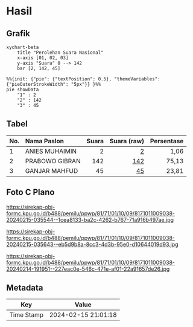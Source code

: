 # Hasil

## Grafik

```mermaid
xychart-beta
    title "Perolehan Suara Nasional"
    x-axis [01, 02, 03]
    y-axis "Suara" 0 --> 142
    bar [2, 142, 45]
```

```mermaid
%%{init: {"pie": {"textPosition": 0.5}, "themeVariables": {"pieOuterStrokeWidth": "5px"}} }%%
pie showData
    "1" : 2
    "2" : 142
    "3" : 45
```

## Tabel

| No. | Nama Paslon    | Suara | Suara (raw) | Persentase |
|:--- |:-------------- | -----:| -----------:| ----------:|
| 1   | ANIES MUHAIMIN | 2     | [2][p-1]    | 1,06       |
| 2   | PRABOWO GIBRAN | 142   | [142][p-2]  | 75,13      |
| 3   | GANJAR MAHFUD  | 45    | [45][p-3]   | 23,81      |


[p-1]: https://github.com/gigit-pemilu/pemilu-2024/blob/main/pilpres/hitung-suara/sub/81-maluku/sub/71-kota-ambon/sub/01-nusaniwe/sub/1009-kudamati/sub/038-tps/sub/paslon-1.txt
[p-2]: https://github.com/gigit-pemilu/pemilu-2024/blob/main/pilpres/hitung-suara/sub/81-maluku/sub/71-kota-ambon/sub/01-nusaniwe/sub/1009-kudamati/sub/038-tps/sub/paslon-2.txt
[p-3]: https://github.com/gigit-pemilu/pemilu-2024/blob/main/pilpres/hitung-suara/sub/81-maluku/sub/71-kota-ambon/sub/01-nusaniwe/sub/1009-kudamati/sub/038-tps/sub/paslon-3.txt

## Foto C Plano

https://sirekap-obj-formc.kpu.go.id/b488/pemilu/ppwp/81/71/01/10/09/8171011009038-20240215-035544--1cea8133-ba2c-4262-b767-71a916b497ae.jpg

https://sirekap-obj-formc.kpu.go.id/b488/pemilu/ppwp/81/71/01/10/09/8171011009038-20240215-035643--eb5d9b8a-8cc3-4d3b-95e0-d10644019d93.jpg

https://sirekap-obj-formc.kpu.go.id/b488/pemilu/ppwp/81/71/01/10/09/8171011009038-20240214-191951--227eac0e-546c-471e-af01-22a91657de26.jpg


## Metadata

| Key        | Value               |
| ---------- | ------------------- |
| Time Stamp | 2024-02-15 21:01:18 |



